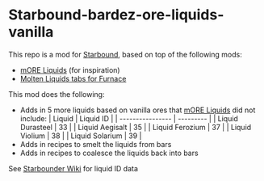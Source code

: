 # Starbound-bardez-ore-liquids-vanilla

This repo is a mod for [Starbound](https://playstarbound.com/), based on top of the following mods:
- [mORE Liquids](https://steamcommunity.com/sharedfiles/filedetails/?id=1318339314) (for inspiration)
- [Molten Liquids tabs for Furnace](https://steamcommunity.com/sharedfiles/filedetails/?id=2895554927)

This mod does the following:

- Adds in 5 more liquids based on vanilla ores that [mORE Liquids](https://steamcommunity.com/sharedfiles/filedetails/?id=1318339314) did not include:
    | Liquid           | Liquid ID |
    | ---------------- | --------- |
    | Liquid Durasteel | 33        |
    | Liquid Aegisalt  | 35        |
    | Liquid Ferozium  | 37        |
    | Liquid Violium   | 38        |
    | Liquid Solarium  | 39        |
- Adds in recipes to smelt the liquids from bars
- Adds in recipes to coalesce the liquids back into bars

See [Starbounder Wiki](https://starbounder.org/Modding:Liquids:Mods) for liquid ID data